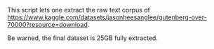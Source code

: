 This script lets one extract the raw text corpus of https://www.kaggle.com/datasets/jasonheesanglee/gutenberg-over-70000?resource=download.

Be warned, the final dataset is 25GB fully extracted.

